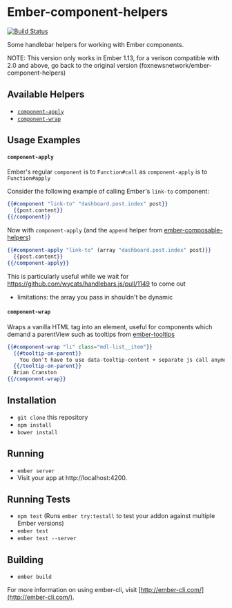 # Ember-component-helpers
[![Build Status](https://travis-ci.org/zenefits/ember-component-helpers.svg?branch=master)](https://travis-ci.org/zenefits/ember-component-helpers)

Some handlebar helpers for working with Ember components. 

NOTE: This version only works in Ember 1.13, for a verison compatible with 2.0 and above, go back to the original version 
(foxnewsnetwork/ember-component-helpers)

## Available Helpers
* [`component-apply`](#component-apply)
* [`component-wrap`](#component-wrap)

## Usage Examples

#### `component-apply`
Ember's regular `component` is to `Function#call` as `component-apply` is to `Function#apply`

Consider the following example of calling Ember's `link-to` component:
```handlebars
{{#component "link-to" "dashboard.post.index" post}}
  {{post.content}}
{{/component}}
```
Now with `component-apply` (and the `append` helper from [ember-composable-helpers](https://www.npmjs.com/package/ember-composable-helpers))
```handlebars
{{#component-apply "link-to" (array "dashboard.post.index" post)}}
  {{post.content}}
{{/component-apply}}
```
This is particularly useful while we wait for https://github.com/wycats/handlebars.js/pull/1149 to come out

* limitations: the array you pass in shouldn't be dynamic


#### `component-wrap`
Wraps a vanilla HTML tag into an element, useful for components which demand a parentView such as tooltips from [ember-tooltips](https://www.npmjs.com/package/ember-tooltips)

```handlebars
{{#component-wrap "li" class="mdl-list__item"}}
  {{#tooltip-on-parent}}
    You don't have to use data-tooltip-content + separate js call anymore!
  {{/tooltip-on-parent}}
  Brian Cranston
{{/component-wrap}}
```

## Installation

* `git clone` this repository
* `npm install`
* `bower install`

## Running

* `ember server`
* Visit your app at http://localhost:4200.

## Running Tests

* `npm test` (Runs `ember try:testall` to test your addon against multiple Ember versions)
* `ember test`
* `ember test --server`

## Building

* `ember build`

For more information on using ember-cli, visit [http://ember-cli.com/](http://ember-cli.com/).
